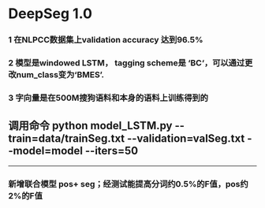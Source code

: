 
# DeepSeg 1.0

### 1 在NLPCC数据集上validation accuracy 达到96.5%
### 2 模型是windowed LSTM， tagging scheme是 ‘BC‘，可以通过更改num_class变为‘BMES’.
### 3 字向量是在500M搜狗语料和本身的语料上训练得到的
## 调用命令 python model_LSTM.py --train=data/trainSeg.txt --validation=valSeg.txt --model=model --iters=50

---

### 新增联合模型 pos+ seg；经测试能提高分词约0.5%的F值，pos约2%的F值

